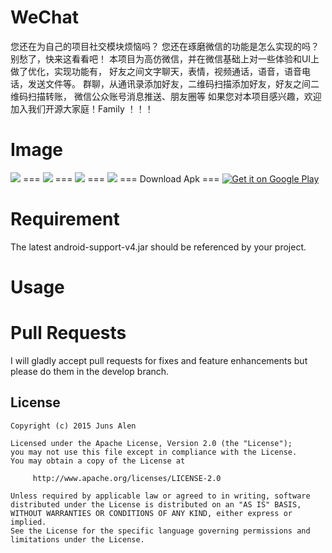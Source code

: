 WeChat
===
您还在为自己的项目社交模块烦恼吗？ 您还在琢磨微信的功能是怎么实现的吗？ 别愁了，快来这看看吧！
本项目为高仿微信，并在微信基础上对一些体验和UI上做了优化，实现功能有，
好友之间文字聊天，表情，视频通话，语音，语音电话，发送文件等。
群聊，从通讯录添加好友，二维码扫描添加好友，好友之间二维码扫描转账，
微信公众账号消息推送、朋友圈等
如果您对本项目感兴趣，欢迎加入我们开源大家庭！Family ！！！
 

Image
===
  <img   src="http://ww3.sinaimg.cn/bmiddle/6705567egw1esyv3c1r6yj20m80zkq5c.jpg" />
===
  <img   src="http://ww2.sinaimg.cn/bmiddle/6705567egw1esyv3if3rzj20m80zkwgg.jpg" />
===
  <img   src="http://ww2.sinaimg.cn/bmiddle/6705567egw1esyv3ld96kj20m80zkjtk.jpg" />
===
  <img   src="http://ww3.sinaimg.cn/bmiddle/6705567egw1esyv3c1r6yj20m80zkq5c.jpg" />
===
Download Apk
===

<a href="https://raw.githubusercontent.com/motianhuo/wechat/master/WeChat/bin/WeChat.apk">
  <img alt="Get it on Google Play"
       src="https://developer.android.com/images/brand/en_generic_rgb_wo_60.png" />
</a>


Requirement
===
The latest android-support-v4.jar should be referenced by your project.

Usage
===
 

 
Pull Requests
===
I will gladly accept pull requests for fixes and feature enhancements but please do them in the develop branch.

License
-------
    Copyright (c) 2015 Juns Alen

    Licensed under the Apache License, Version 2.0 (the "License");
    you may not use this file except in compliance with the License.
    You may obtain a copy of the License at

         http://www.apache.org/licenses/LICENSE-2.0

    Unless required by applicable law or agreed to in writing, software
    distributed under the License is distributed on an "AS IS" BASIS,
    WITHOUT WARRANTIES OR CONDITIONS OF ANY KIND, either express or implied.
    See the License for the specific language governing permissions and
    limitations under the License.
